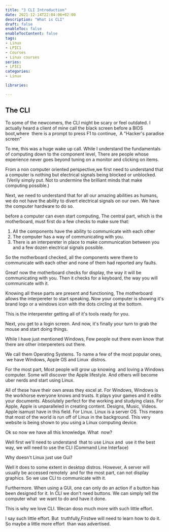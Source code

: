 ```yaml
---
title: "3 CLI Introduction"
date: 2021-12-14T22:04:06+02:00
description: "What is CLI"
draft: false
enableToc: false
enableTocContent: false
tags:
- Linux
- LPIC1
- Courses
- Linux courses
series:
- LPIC1
categories:
- Linux

libraries:

---
```


## The CLI

To some of the newcomers, the CLI might be scary or feel outdated.
I actually heard a client of mine call the black screen before a BIOS boot,where  there is a prompt to press F1 to continue,  A "Hacker's paradise screen"

To me, this was a huge wake up call. While I understand the fundamentals of computing down to the component level, There are people whose experience never goes beyond tuning on a monitor and clicking on items.

From a non computer oriented perspective,we first need to understand that a computer is nothing but electrical signals being blocked or unblocked.  (Verily simply put. Not to undermine the brilliant minds that make computing possible.)

Next, we need to understand that for all our amazing abilities as humans, we do not have the ability to divert electrical signals on our own. We have the computer hardware to do so.

before a computer can even start computing, The central part, which is the motherboard, must first do a few checks to make sure that:

1. All the components have the ability to communicate with each other
2. The computer has a way of communicating with you.
3. There is an interpereter in place to make communication between you and a few dozen electrical signals possible.

So the motherboard checked, all the components were there to communicate with each other and none of them had reported any faults.

Great! now the motherboard checks for display, the way it will be communicating with you. Then it checks for a keyboard, the way you will communicate with it.

Knowing all these parts are present and functioning, The motherboard allows the interpereter to start speaking. Now your computer is showing it's brand logo or a windows icon with the dots circling at the bottom.

This is the interpereter getting all of it's tools ready for you.

Next, you get to a login screen. And now, it's finally your turn to grab the mouse and start doing things.

While I have just mentioned Windows, Few people out there even know that there are other interpereters out there.

We call them Operating Systems. To name a few of the most popular ones,  we have Windows, Apple OS and Linux  distros.

For the most part, Most people will grow up knowing  and loving a Windows computer.
Some will discover the Apple lifestyle.
And others will become uber nerds and start using Linux.

All of these have their own areas they excel at.
For Windows, Windows is the workhorse everyone knows and trusts. It plays your games and it edits your documents. Absolutely perfect for the working and studying class.
For Apple, Apple is unparalleled in creating content. Designs, Music, Videos. Apple isamust have in this field.
For Linux. Linux is a server OS. This means that most of the world is run off of Linux in the background.
This very website is being shown to you using a Linux computing device.

Ok so now we have all this knowledge. What  now?

Well first we'll need to understand  that to use Linux and  use it the best way, we will need to use the CLI (Command Line Interface)

Why doesn't Linux just use Gui?

Well it does to some extent in desktop distros. However, A server will usually be accessed remotely  and for the most part, can not display graphics. So we use CLI to communicate with it.

Furthermore. When using a GUI, one can only do an action if a button has been designed for it. In CLI we don't need buttons. We can simply tell the computer what  we want to do and have it done.

This is why we love CLI. Wecan doso much more with such little effort.

I say such little effort. But  truthfully,Firstwe will need to learn how to do it. So maybe a little more effort  than was advertised.